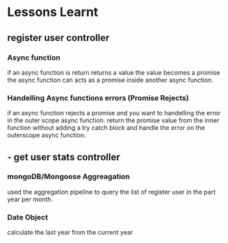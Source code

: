 # Lessons Learnt

## register user controller

### Async function

if an async function is return returns a value the value becomes a promise
the async function can acts as a promise inside another async function.

### Handelling Async functions errors (Promise Rejects)

if an async function rejects a promise and you want to handelling the error in the outer scope
async function. return the promise value from the inner function without adding a try catch block
and handle the error on the outerscope async function.

## - get user stats controller

### mongoDB/Mongoose Aggreagation

used the aggregation pipeline to query the list of register user in the part year per month.

### Date Object

calculate the last year from the current year
